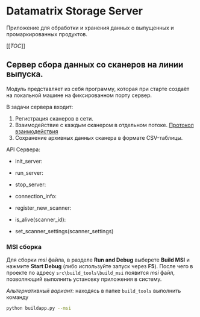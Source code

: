 # Datamatrix Storage Server

Приложение для обработки и хранения данных о выпущенных и промаркированных продуктов.

[[_TOC_]]

## Сервер сбора данных со сканеров на линии выпуска.

Модуль представляет из себя программу,
которая при старте создаёт на локальной машине на фиксированном порту сервер.

В задачи сервера входит:

1. Регистрация сканеров в сети.
2. Взаимодействие с каждым сканером в отдельном потоке. [Протокол взаимодействия](./docs/protocol.md)
3. Сохранение архивных данных сканера в формате CSV-таблицы.

API Сервера:

- init_server:
- run_server:
- stop_server:

- connection_info:

- register_new_scanner:
- is_alive(scanner_id):
- set_scanner_settings(scanner_settings)


### MSI сборка

Для сборки *msi* файла, в разделе **Run and Debug** выберете **Build MSI** и нажмите **Start Debug** (либо используйте запуск через **F5**). 
После чего в проекте по адресу `src\build_tools\build_msi` появится *msi* файл, позволяющий выполнить установку приложения в систему.

*Альтернативный вариант:* находясь в папке `build_tools` выполнить команду

 ```bash
 python buildapp.py --msi
 ```

